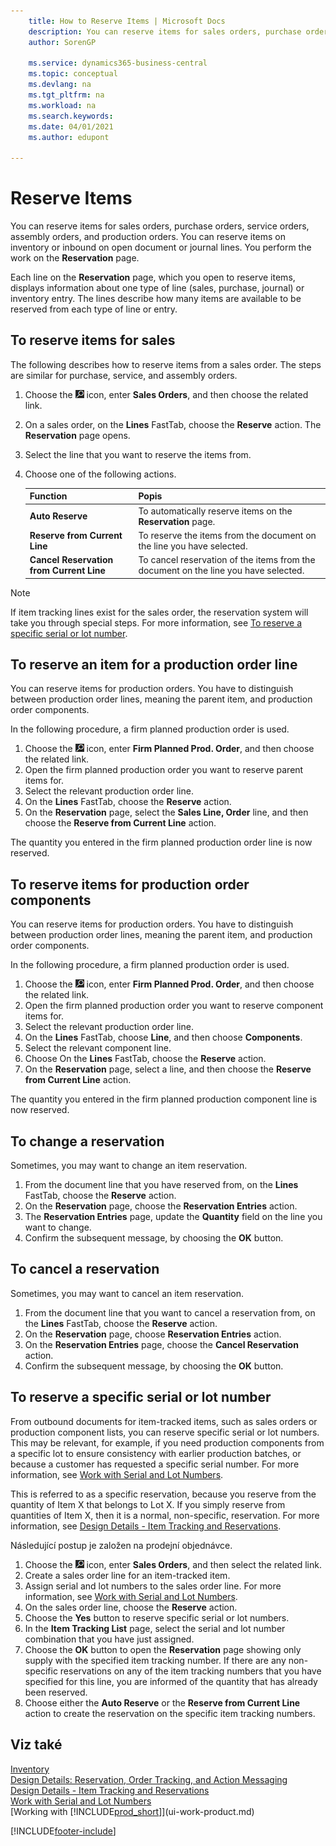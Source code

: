 ```yaml
---
    title: How to Reserve Items | Microsoft Docs
    description: You can reserve items for sales orders, purchase orders, and production orders. You can reserve items on inventory or inbound on open document lines.
    author: SorenGP

    ms.service: dynamics365-business-central
    ms.topic: conceptual
    ms.devlang: na
    ms.tgt_pltfrm: na
    ms.workload: na
    ms.search.keywords:
    ms.date: 04/01/2021
    ms.author: edupont

---
```

# Reserve Items
You can reserve items for sales orders, purchase orders, service orders, assembly orders, and production orders. You can reserve items on inventory or inbound on open document or journal lines. You perform the work on the **Reservation** page.

Each line on the **Reservation** page, which you open to reserve items, displays information about one type of line (sales, purchase, journal) or inventory entry. The lines describe how many items are available to be reserved from each type of line or entry.

## To reserve items for sales
The following describes how to reserve items from a sales order. The steps are similar for purchase, service, and assembly orders.
1. Choose the ![Lightbulb that opens the Tell Me feature.](media/ui-search/search_small.png "Tell me what you want to do") icon, enter **Sales Orders**, and then choose the related link.
2. On a sales order, on the **Lines** FastTab, choose the **Reserve** action. The **Reservation** page opens.
3. Select the line that you want to reserve the items from.
4. Choose one of the following actions.

   | **Function** | **Popis** |
   |------------------|---------------------|  
   | **Auto Reserve** | To automatically reserve items on the **Reservation** page. |
   | **Reserve from Current Line** | To reserve the items from the document on the line you have selected. |
   | **Cancel Reservation from Current Line** | To cancel reservation of the items from the document on the line you have selected. |

> [!NOTE]  
> If item tracking lines exist for the sales order, the reservation system will take you through special steps. For more information, see [To reserve a specific serial or lot number](inventory-how-to-reserve-items.md#to-reserve-a-specific-serial-or-lot-number).

## To reserve an item for a production order line
You can reserve items for production orders. You have to distinguish between production order lines, meaning the parent item, and production order components.

In the following procedure, a firm planned production order is used.
1. Choose the ![Lightbulb that opens the Tell Me feature.](media/ui-search/search_small.png "Tell me what you want to do") icon, enter **Firm Planned Prod. Order**, and then choose the related link.
2. Open the firm planned production order you want to reserve parent items for.
3. Select the relevant production order line.
4. On the **Lines** FastTab, choose the **Reserve** action.
5. On the **Reservation** page, select the **Sales Line, Order** line, and then choose the **Reserve from Current Line** action.

The quantity you entered in the firm planned production order line is now reserved.

## To reserve items for production order components
You can reserve items for production orders. You have to distinguish between production order lines, meaning the parent item, and production order components.

In the following procedure, a firm planned production order is used.
1. Choose the ![Lightbulb that opens the Tell Me feature.](media/ui-search/search_small.png "Tell me what you want to do") icon, enter **Firm Planned Prod. Order**, and then choose the related link.
2. Open the firm planned production order you want to reserve component items for.
3. Select the relevant production order line.
4. On the **Lines** FastTab, choose **Line**, and then choose **Components**.
5. Select the relevant component line.
6. Choose On the **Lines** FastTab, choose the **Reserve** action.
7. On the **Reservation** page, select a line, and then choose the **Reserve from Current Line** action.

The quantity you entered in the firm planned production component line is now reserved.

## To change a reservation
Sometimes, you may want to change an item reservation.
1. From the document line that you have reserved from, on the **Lines** FastTab, choose the **Reserve** action.
2. On the **Reservation** page, choose the **Reservation Entries** action.
3. The **Reservation Entries** page, update the **Quantity** field on the line you want to change.
4. Confirm the subsequent message, by choosing the **OK** button.

## To cancel a reservation
Sometimes, you may want to cancel an item reservation.
1. From the document line that you want to cancel a reservation from, on the **Lines** FastTab, choose the **Reserve** action.
2. On the **Reservation** page, choose **Reservation Entries** action.
3. On the **Reservation Entries** page, choose the **Cancel Reservation** action.
4. Confirm the subsequent message, by choosing the **OK** button.

## To reserve a specific serial or lot number
From outbound documents for item-tracked items, such as sales orders or production component lists, you can reserve specific serial or lot numbers. This may be relevant, for example, if you need production components from a specific lot to ensure consistency with earlier production batches, or because a customer has requested a specific serial number. For more information, see [Work with Serial and Lot Numbers](inventory-how-work-item-tracking.md).

This is referred to as a specific reservation, because you reserve from the quantity of  Item X that belongs to Lot X. If you simply reserve from quantities of Item X, then it is a normal, non-specific, reservation. For more information, see [Design Details - Item Tracking and Reservations](design-details-item-tracking-and-reservations.md).

Následující postup je založen na prodejní objednávce.
1. Choose the ![Lightbulb that opens the Tell Me feature.](media/ui-search/search_small.png "Tell me what you want to do") icon, enter **Sales Orders**, and then select the related link.
2. Create a sales order line for an item-tracked item.
3. Assign serial and lot numbers to the sales order line. For more information, see [Work with Serial and Lot Numbers](inventory-how-work-item-tracking.md).
4. On the sales order line, choose the **Reserve** action.
5. Choose the **Yes** button to reserve specific serial or lot numbers.
6. In the   **Item Tracking List** page, select the serial and lot number combination that you have just assigned.
7. Choose the **OK** button to open the **Reservation** page showing only supply with the specified item tracking number. If there are any non-specific reservations on any of the item tracking numbers that you have specified for this line, you are informed of the quantity that has already been reserved.
8. Choose either the **Auto Reserve** or the **Reserve from Current Line** action to create the reservation on the specific item tracking numbers.

## Viz také
[Inventory](inventory-manage-inventory.md)  
[Design Details: Reservation, Order Tracking, and Action Messaging](design-details-reservation-order-tracking-and-action-messaging.md)  
[Design Details - Item Tracking and Reservations](design-details-item-tracking-and-reservations.md)  
[Work with Serial and Lot Numbers](inventory-how-work-item-tracking.md)  
[Working with [!INCLUDE[prod_short](includes/prod_short.md)]](ui-work-product.md)


[!INCLUDE[footer-include](includes/footer-banner.md)]
